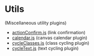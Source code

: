 # Utils

(Miscellaneous utility plugins)


- [actionConfirm.js](docs/utils/actionConfirm.md) (link confirmation)
- [calendar.js](docs/utils/calendar.md) (canvas calendar plugin)
- [cycleClasses.js](docs/utils/cycleClasses.md) (class cycling plugin)
- [cycleText.js](docs/utils/cycleText.md) (text cycling plugin)
